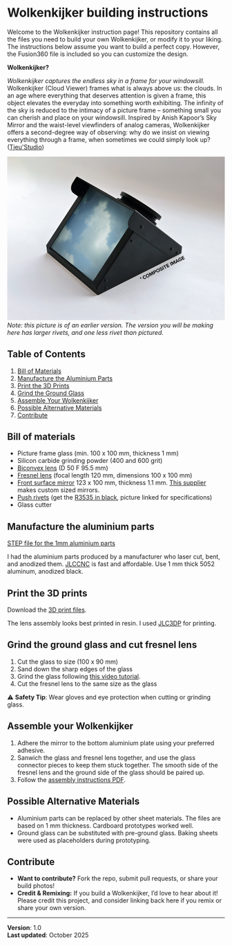 # Wolkenkijker building instructions
Welcome to the Wolkenkijker instruction page! This repository contains all the files you need to build your own Wolkenkijker, or modify it to your liking. The instructions below assume you want to build a perfect copy. However, the Fusion360 file is included so you can customize the design.

**Wolkenkijker?** 

_Wolkenkijker captures the endless sky in a frame for your windowsill._\
Wolkenkijker (Cloud Viewer) frames what is always above us: the clouds. In an age where everything that deserves attention is given a frame, this object elevates the everyday into something worth exhibiting. The infinity of the sky is reduced to the intimacy of a picture frame – something small you can cherish and place on your windowsill. Inspired by Anish Kapoor’s Sky Mirror and the waist-level viewfinders of analog cameras, Wolkenkijker offers a second-degree way of observing: why do we insist on viewing everything through a frame, when sometimes we could simply look up? ([Tjeu'Studio](https://tjeu.studio/shop/wolkenkijker/))

![Image of a finished Wolkenkijker](Pictures/Composite.jpg)
_Note: this picture is of an earlier version. The version you will be making here has larger rivets, and one less rivet than pictured._

## Table of Contents
1. [Bill of Materials](#bill-of-materials)
2. [Manufacture the Aluminium Parts](#manufacture-the-aluminium-parts)
3. [Print the 3D Prints](#print-the-3d-prints)
4. [Grind the Ground Glass](#grind-the-ground-glass)
5. [Assemble Your Wolkenkijker](#assemble-your-wolkenkijker)
6. [Possible Alternative Materials](#possible-alternative-materials)
7. [Contribute](#contribute)

## Bill of materials
- Picture frame glass (min. 100 x 100 mm, thickness 1 mm)
- Silicon carbide grinding powder (400 and 600 grit)
- [Biconvex lens](https://nl.aliexpress.com/item/1005007494613338.html?spm=a2g0o.order_list.order_list_main.26.54b81802VggjWI&gatewayAdapt=glo2nld) (D 50 F 95.5 mm)
- [Fresnel lens](https://nl.aliexpress.com/item/1005008116547795.html?spm=a2g0o.order_list.order_list_main.31.54b81802VggjWI&gatewayAdapt=glo2nld) (focal length 120 mm, dimensions 100 x 100 mm)
- [Front surface mirror](https://nl.aliexpress.com/item/1005004853298387.html?spm=a2g0o.order_list.order_list_main.16.54b81802VggjWI&gatewayAdapt=glo2nld) 123 x 100 mm, thickness 1.1 mm. [This supplier](https://www.aliexpress.com/store/1100386575?spm=a2g0o.detail.0.0.79d4c7iEc7iE3z) makes custom sized mirrors.
- [Push rivets](https://nl.aliexpress.com/item/1005008732939550.html?spm=a2g0o.order_list.order_list_main.21.54b81802VggjWI&gatewayAdapt=glo2nld) (get the [R3535 in black](Manufacturing/Push%20rivet%20specs.jpeg), picture linked for specifications)
- Glass cutter

## Manufacture the aluminium parts
[STEP file for the 1mm aluminium parts](Manufacturing/Sheet%20metal%201mm.step) 

I had the aluminium parts produced by a manufacturer who laser cut, bent, and anodized them. [JLCCNC](https://jlccnc.com/sheet-metal-quote) is fast and affordable. Use 1 mm thick 5052 aluminum, anodized black.

## Print the 3D prints
Download the [3D print files](Manufacturing/3D%20Print/).

The lens assembly looks best printed in resin. I used [JLC3DP](https://jlc3dp.com/) for printing.

## Grind the ground glass and cut fresnel lens
1. Cut the glass to size (100 x 90 mm)
2. Sand down the sharp edges of the glass
3. Grind the glass following [this video tutorial](https://www.youtube.com/watch?v=RVCxuESAiCw).
4. Cut the fresnel lens to the same size as the glass

⚠️ **Safety Tip**: Wear gloves and eye protection when cutting or grinding glass. 

## Assemble your Wolkenkijker
1. Adhere the mirror to the bottom aluminium plate using your preferred adhesive.
2. Sanwich the glass and fresnel lens together, and use the glass connector pieces to keep them stuck together. The smooth side of the fresnel lens and the ground side of the glass should be paired up. 
3. Follow the [assembly instructions PDF](Assembly%20manual/Wolkenkijker%20assembly%20instruction.pdf).

## Possible Alternative Materials
- Aluminium parts can be replaced by other sheet materials. The files are based on 1 mm thickness. Cardboard prototypes worked well.
- Ground glass can be substituted with pre-ground glass. Baking sheets were used as placeholders during prototyping.

## Contribute
- **Want to contribute?** Fork the repo, submit pull requests, or share your build photos!
- **Credit & Remixing:** If you build a Wolkenkijker, I’d love to hear about it! Please credit this project, and consider linking back here if you remix or share your own version.

---
**Version**: 1.0  
**Last updated**: October 2025
